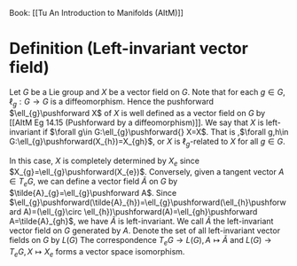 Book: [[Tu An Introduction to Manifolds (AItM)]]
# Definition (Left-invariant vector field)
Let $G$ be a Lie group and $X$ be a vector field on $G$.
Note that for each $g\in G$, $\ell_{g}:G\to G$ is a diffeomorphism.
Hence the pushforward $\ell_{g}\pushforward X$ of $X$ is well defined as a vector field on $G$ by [[AItM Eg 14.15 (Pushforward by a diffeomorphism)]].
We say that $X$ is left-invariant if $\forall g\in G:\ell_{g}\pushforward{} X=X$.
That is ,$\forall g,h\in G:\ell_{g}\pushforward(X_{h})=X_{gh}$, or $X$ is $\ell_{g}$-related to $X$ for all $g\in G$.

In this case, $X$ is completely determined by $X_{e}$ since $X_{g}=\ell_{g}\pushforward(X_{e})$.
Conversely, given a tangent vector $A\in T_{e}G$, we can define a vector field $\tilde{A}$ on $G$ by $\tilde{A}_{g}=\ell_{g}\pushforward A$.
Since $\ell_{g}\pushforward(\tilde{A}_{h})=\ell_{g}\pushforward(\ell_{h}\pushforward A)=(\ell_{g}\circ \ell_{h})\pushforward(A)=\ell_{gh}\pushforward A=\tilde{A}_{gh}$, we have $\tilde{A}$ is left-invariant.
We call $\tilde{A}$ the left-invariant vector field on $G$ generated by $A$.
Denote the set of all left-invariant vector fields on $G$ by $L(G)$
The correspondence $T_{e}G\to L(G),A\mapsto \tilde{A}$ and $L(G)\to T_{e}G,X\mapsto X_{e}$ forms a vector space isomorphism.
